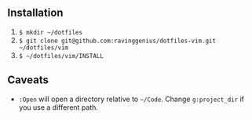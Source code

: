 ## Installation

1. `$ mkdir ~/dotfiles`
2. `$ git clone git@github.com:ravinggenius/dotfiles-vim.git ~/dotfiles/vim`
3. `$ ~/dotfiles/vim/INSTALL`

## Caveats

* `:Open` will open a directory relative to `~/Code`. Change `g:project_dir` if you use a different path.

